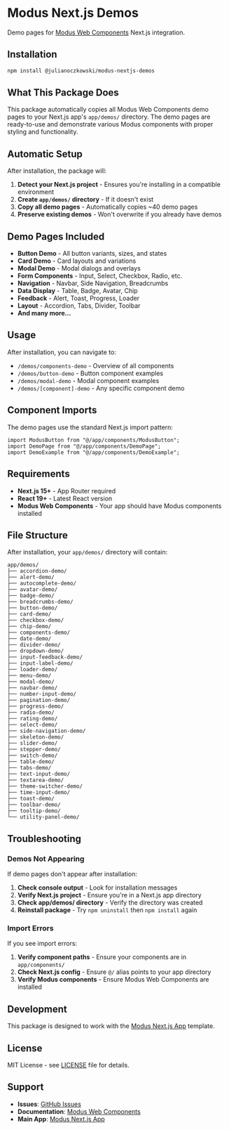 # Modus Next.js Demos

Demo pages for [Modus Web Components](https://github.com/trimble-oss/modus-web-components) Next.js integration.

## Installation

```bash
npm install @julianoczkowski/modus-nextjs-demos
```

## What This Package Does

This package automatically copies all Modus Web Components demo pages to your Next.js app's `app/demos/` directory. The demo pages are ready-to-use and demonstrate various Modus components with proper styling and functionality.

## Automatic Setup

After installation, the package will:

1. **Detect your Next.js project** - Ensures you're installing in a compatible environment
2. **Create `app/demos/` directory** - If it doesn't exist
3. **Copy all demo pages** - Automatically copies ~40 demo pages
4. **Preserve existing demos** - Won't overwrite if you already have demos

## Demo Pages Included

- **Button Demo** - All button variants, sizes, and states
- **Card Demo** - Card layouts and variations
- **Modal Demo** - Modal dialogs and overlays
- **Form Components** - Input, Select, Checkbox, Radio, etc.
- **Navigation** - Navbar, Side Navigation, Breadcrumbs
- **Data Display** - Table, Badge, Avatar, Chip
- **Feedback** - Alert, Toast, Progress, Loader
- **Layout** - Accordion, Tabs, Divider, Toolbar
- **And many more...**

## Usage

After installation, you can navigate to:

- `/demos/components-demo` - Overview of all components
- `/demos/button-demo` - Button component examples
- `/demos/modal-demo` - Modal component examples
- `/demos/[component]-demo` - Any specific component demo

## Component Imports

The demo pages use the standard Next.js import pattern:

```tsx
import ModusButton from "@/app/components/ModusButton";
import DemoPage from "@/app/components/DemoPage";
import DemoExample from "@/app/components/DemoExample";
```

## Requirements

- **Next.js 15+** - App Router required
- **React 19+** - Latest React version
- **Modus Web Components** - Your app should have Modus components installed

## File Structure

After installation, your `app/demos/` directory will contain:

```
app/demos/
├── accordion-demo/
├── alert-demo/
├── autocomplete-demo/
├── avatar-demo/
├── badge-demo/
├── breadcrumbs-demo/
├── button-demo/
├── card-demo/
├── checkbox-demo/
├── chip-demo/
├── components-demo/
├── date-demo/
├── divider-demo/
├── dropdown-demo/
├── input-feedback-demo/
├── input-label-demo/
├── loader-demo/
├── menu-demo/
├── modal-demo/
├── navbar-demo/
├── number-input-demo/
├── pagination-demo/
├── progress-demo/
├── radio-demo/
├── rating-demo/
├── select-demo/
├── side-navigation-demo/
├── skeleton-demo/
├── slider-demo/
├── stepper-demo/
├── switch-demo/
├── table-demo/
├── tabs-demo/
├── text-input-demo/
├── textarea-demo/
├── theme-switcher-demo/
├── time-input-demo/
├── toast-demo/
├── toolbar-demo/
├── tooltip-demo/
└── utility-panel-demo/
```

## Troubleshooting

### Demos Not Appearing

If demo pages don't appear after installation:

1. **Check console output** - Look for installation messages
2. **Verify Next.js project** - Ensure you're in a Next.js app directory
3. **Check app/demos/ directory** - Verify the directory was created
4. **Reinstall package** - Try `npm uninstall` then `npm install` again

### Import Errors

If you see import errors:

1. **Verify component paths** - Ensure your components are in `app/components/`
2. **Check Next.js config** - Ensure `@/` alias points to your app directory
3. **Verify Modus components** - Ensure Modus Web Components are installed

## Development

This package is designed to work with the [Modus Next.js App](https://github.com/julianoczkowski/modus-next-app) template.

## License

MIT License - see [LICENSE](LICENSE) file for details.

## Support

- **Issues**: [GitHub Issues](https://github.com/julianoczkowski/modus-nextjs-demos/issues)
- **Documentation**: [Modus Web Components](https://trimble-oss.github.io/modus-wc-2.0/main/)
- **Main App**: [Modus Next.js App](https://github.com/julianoczkowski/modus-next-app)